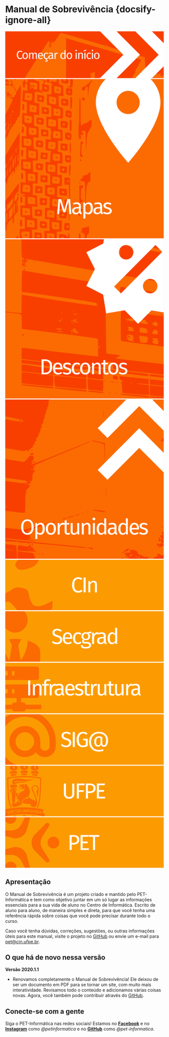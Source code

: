 # Manual de Sobrevivência {docsify-ignore-all}

<div class="home-buttons">
<a href="#/manual/grade-curricular"><img src="assets/svg/button_start.svg" alt="Começar do início"></a>

<div class="home-three">
<a href="#/manual/mapas"><img src="assets/svg/button_maps.svg" alt="Mapas"></a>
<a href="#/manual/descontos-academicos"><img src="assets/svg/button_discounts.svg" alt="Descontos"></a>
<a href="#/manual/oportunidades"><img src="assets/svg/button_oportunities.svg" alt="Oportunidades"></a>
</div>

<div class="home-three">
<a href="https://cin.ufpe.br"><img src="assets/svg/button_cin.svg" alt="CIn"></a>
<a href="https://cin.ufpe.br/~secgrad"><img src="assets/svg/button_secgrad.svg" alt="Secgrad"></a>
<a href="https://sites.google.com/cin.ufpe.br/coordenacao-de-infraestrutura"><img src="assets/svg/button_infraestrutura.svg" alt="Infraestrutura"></a>
</div>

<div class="home-three">
<a href="https://siga.ufpe.br/"><img src="assets/svg/button_siga.svg" alt="Siga"></a>
<a href="https://www.ufpe.br/"><img src="assets/svg/button_ufpe.svg" alt="UFPE"></a>
<a href="https://pet.cin.ufpe.br/"><img src="assets/svg/button_pet.svg" alt="PET"></a>
</div>

</div>

## Apresentação

O Manual de Sobrevivência é um projeto criado e mantido pelo PET-Informática e tem como objetivo juntar em um só lugar as informações essenciais para a sua vida de aluno no Centro de Informática. Escrito de aluno para aluno, de maneira simples e direta, para que você tenha uma referência rápida sobre coisas que você pode precisar durante todo o curso.

Caso você tenha dúvidas, correções, sugestões, ou outras informações úteis para este manual, visite o projeto no [GitHub](https://github.com/pet-informatica/manual-de-sobrevivencia-cin) ou envie um e-mail para pet@cin.ufpe.br.

## O que há de novo nessa versão

**Versão 2020.1.1**

- Renovamos completamente o Manual de Sobrevivência! Ele deixou de ser um documento em PDF para se tornar um site, com muito mais interatividade. Revisamos todo o conteúdo e adicionamos várias coisas novas. Agora, você também pode contribuir através do [GitHub](https://github.com/pet-informatica/manual-de-sobrevivencia-cin).

## Conecte-se com a gente

Siga o PET-Informática nas redes sociais! Estamos no **[<span class="iconify icon-margin" data-icon="mdi-facebook"></span>Facebook](https://fb.me/petinformatica)** e no **[<span class="iconify icon-margin" data-icon="mdi-instagram"></span>Instagram](https://instagr.am/petinformatica)** como _@petinformatica_ e no **[<span class="iconify icon-margin" data-icon="mdi-github"></span>GitHub](https://github.com/pet-informatica)** como _@pet-informatica_.